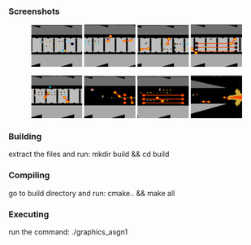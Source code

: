 ### Screenshots
<div align='center'>
<p align="center">
<img width="20%"src="https://github.com/sarthak77/Jetpack_Joyride/blob/master/img/Screenshot%20from%202019-07-07%2013-12-14.png">
<img width="20%"src="https://github.com/sarthak77/Jetpack_Joyride/blob/master/img/Screenshot%20from%202019-07-07%2013-12-35.png">
<img width="20%"src="https://github.com/sarthak77/Jetpack_Joyride/blob/master/img/Screenshot%20from%202019-07-07%2013-12-42.png">
<img width="20%"src="https://github.com/sarthak77/Jetpack_Joyride/blob/master/img/Screenshot%20from%202019-07-07%2013-12-49.png">
</p>

 <p align="center">
<img width="20%"src="https://github.com/sarthak77/Jetpack_Joyride/blob/master/img/Screenshot%20from%202019-07-07%2013-12-57.png">
<img width="20%"src="https://github.com/sarthak77/Jetpack_Joyride/blob/master/img/Screenshot%20from%202019-07-07%2013-13-38.png">
<img width="20%"src="https://github.com/sarthak77/Jetpack_Joyride/blob/master/img/Screenshot%20from%202019-07-07%2013-13-47.png">
<img width="20%"src="https://github.com/sarthak77/Jetpack_Joyride/blob/master/img/Screenshot%20from%202019-07-07%2013-14-45.png">
</p>
</div>

### Building
extract the files and run:
mkdir build && cd build

### Compiling
go to build directory and run:
cmake.. && make all

### Executing
run the command:
./graphics_asgn1


